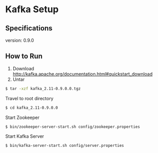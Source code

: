 # Kafka Setup
## Specifications
version: 0.9.0
## How to Run
1. Download
http://kafka.apache.org/documentation.html#quickstart_download
2. Untar
```bash 
$ tar -xzf kafka_2.11-0.9.0.0.tgz
```
Travel to root directory
```bash 
$ cd kafka_2.11-0.9.0.0
```
Start Zookeeper
```bash 
$ bin/zookeeper-server-start.sh config/zookeeper.properties
```
Start Kafka Server
```bash 
$ bin/kafka-server-start.sh config/server.properties
```